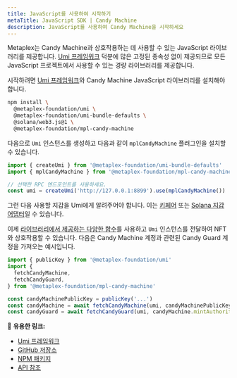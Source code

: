 ```yaml
---
title: JavaScript를 사용하여 시작하기
metaTitle: JavaScript SDK | Candy Machine
description: JavaScript를 사용하여 Candy Machine을 시작하세요
---
```


Metaplex는 Candy Machine과 상호작용하는 데 사용할 수 있는 JavaScript 라이브러리를 제공합니다. [Umi 프레임워크](https://github.com/metaplex-foundation/umi) 덕분에 많은 고정된 종속성 없이 제공되므로 모든 JavaScript 프로젝트에서 사용할 수 있는 경량 라이브러리를 제공합니다.

시작하려면 [Umi 프레임워크](https://github.com/metaplex-foundation/umi/blob/main/docs/installation.md)와 Candy Machine JavaScript 라이브러리를 설치해야 합니다.

```sh
npm install \
  @metaplex-foundation/umi \
  @metaplex-foundation/umi-bundle-defaults \
  @solana/web3.js@1 \
  @metaplex-foundation/mpl-candy-machine
```

다음으로 `Umi` 인스턴스를 생성하고 다음과 같이 `mplCandyMachine` 플러그인을 설치할 수 있습니다.

```ts
import { createUmi } from '@metaplex-foundation/umi-bundle-defaults'
import { mplCandyMachine } from '@metaplex-foundation/mpl-candy-machine'

// 선택한 RPC 엔드포인트를 사용하세요.
const umi = createUmi('http://127.0.0.1:8899').use(mplCandyMachine())
```

그런 다음 사용할 지갑을 Umi에게 알려주어야 합니다. 이는 [키페어](/kr/umi/connecting-to-umi#connecting-w-a-secret-key) 또는 [Solana 지갑 어댑터](/kr/umi/connecting-to-umi#connecting-w-wallet-adapter)일 수 있습니다.

이제 [라이브러리에서 제공하는 다양한 함수](https://mpl-candy-machine.typedoc.metaplex.com/)를 사용하고 `Umi` 인스턴스를 전달하여 NFT와 상호작용할 수 있습니다. 다음은 Candy Machine 계정과 관련된 Candy Guard 계정을 가져오는 예시입니다.

```ts
import { publicKey } from '@metaplex-foundation/umi'
import {
  fetchCandyMachine,
  fetchCandyGuard,
} from '@metaplex-foundation/mpl-candy-machine'

const candyMachinePublicKey = publicKey('...')
const candyMachine = await fetchCandyMachine(umi, candyMachinePublicKey)
const candyGuard = await fetchCandyGuard(umi, candyMachine.mintAuthority)
```

🔗 **유용한 링크:**

- [Umi 프레임워크](https://github.com/metaplex-foundation/umi)
- [GitHub 저장소](https://github.com/metaplex-foundation/mpl-candy-machine)
- [NPM 패키지](https://www.npmjs.com/package/@metaplex-foundation/mpl-candy-machine)
- [API 참조](https://mpl-candy-machine.typedoc.metaplex.com/)